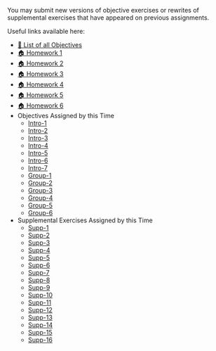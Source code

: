 You may submit new versions of objective exercises or rewrites of supplemental exercises that have appeared on previous assignments.

Useful links available here:

<ul>
<li><a href="page:🎯 List of all Objectives">🎯 List of all Objectives</a></li>
<li><a href="assignment:🏠 Homework 1">🏠 Homework 1</a></li>
<li><a href="assignment:🏠 Homework 2">🏠 Homework 2</a></li>
<li><a href="assignment:🏠 Homework 3">🏠 Homework 3</a></li>
<li><a href="assignment:🏠 Homework 4">🏠 Homework 4</a></li>
<li><a href="assignment:🏠 Homework 5">🏠 Homework 5</a></li>
<li><a href="assignment:🏠 Homework 6">🏠 Homework 6</a></li>
<li>
  Objectives Assigned by this Time
  <ul>
    <li><a href="assignment:Intro-1">Intro-1</a></li>
    <li><a href="assignment:Intro-2">Intro-2</a></li>
    <li><a href="assignment:Intro-3">Intro-3</a></li>
    <li><a href="assignment:Intro-4">Intro-4</a></li>
    <li><a href="assignment:Intro-5">Intro-5</a></li>
    <li><a href="assignment:Intro-6">Intro-6</a></li>
    <li><a href="assignment:Intro-7">Intro-7</a></li>
    <li><a href="assignment:Group-1">Group-1</a></li>
    <li><a href="assignment:Group-2">Group-2</a></li>
    <li><a href="assignment:Group-3">Group-3</a></li>
    <li><a href="assignment:Group-4">Group-4</a></li>
    <li><a href="assignment:Group-5">Group-5</a></li>
    <li><a href="assignment:Group-6">Group-6</a></li>
  </ul>
</li>
<li>
  Supplemental Exercises Assigned by this Time
  <ul>
    <li><a href="assignment:Supp-1">Supp-1</a></li>
    <li><a href="assignment:Supp-2">Supp-2</a></li>
    <li><a href="assignment:Supp-3">Supp-3</a></li>
    <li><a href="assignment:Supp-4">Supp-4</a></li>
    <li><a href="assignment:Supp-5">Supp-5</a></li>
    <li><a href="assignment:Supp-6">Supp-6</a></li>
    <li><a href="assignment:Supp-7">Supp-7</a></li>
    <li><a href="assignment:Supp-8">Supp-8</a></li>
    <li><a href="assignment:Supp-9">Supp-9</a></li>
    <li><a href="assignment:Supp-10">Supp-10</a></li>
    <li><a href="assignment:Supp-11">Supp-11</a></li>
    <li><a href="assignment:Supp-12">Supp-12</a></li>
    <li><a href="assignment:Supp-13">Supp-13</a></li>
    <li><a href="assignment:Supp-14">Supp-14</a></li>
    <li><a href="assignment:Supp-14">Supp-15</a></li>
    <li><a href="assignment:Supp-14">Supp-16</a></li>
  </ul>
</li>

